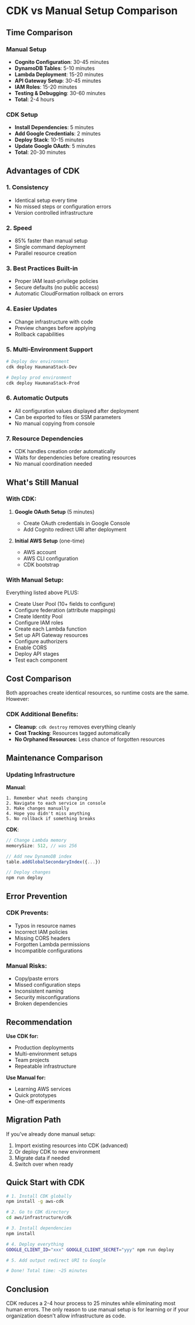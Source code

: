 # CDK vs Manual Setup Comparison

## Time Comparison

### Manual Setup
- **Cognito Configuration**: 30-45 minutes
- **DynamoDB Tables**: 5-10 minutes  
- **Lambda Deployment**: 15-20 minutes
- **API Gateway Setup**: 30-45 minutes
- **IAM Roles**: 15-20 minutes
- **Testing & Debugging**: 30-60 minutes
- **Total**: 2-4 hours

### CDK Setup
- **Install Dependencies**: 5 minutes
- **Add Google Credentials**: 2 minutes
- **Deploy Stack**: 10-15 minutes
- **Update Google OAuth**: 5 minutes
- **Total**: 20-30 minutes

## Advantages of CDK

### 1. **Consistency**
- Identical setup every time
- No missed steps or configuration errors
- Version controlled infrastructure

### 2. **Speed**
- 85% faster than manual setup
- Single command deployment
- Parallel resource creation

### 3. **Best Practices Built-in**
- Proper IAM least-privilege policies
- Secure defaults (no public access)
- Automatic CloudFormation rollback on errors

### 4. **Easier Updates**
- Change infrastructure with code
- Preview changes before applying
- Rollback capabilities

### 5. **Multi-Environment Support**
```bash
# Deploy dev environment
cdk deploy HaumanaStack-Dev

# Deploy prod environment  
cdk deploy HaumanaStack-Prod
```

### 6. **Automatic Outputs**
- All configuration values displayed after deployment
- Can be exported to files or SSM parameters
- No manual copying from console

### 7. **Resource Dependencies**
- CDK handles creation order automatically
- Waits for dependencies before creating resources
- No manual coordination needed

## What's Still Manual

### With CDK:
1. **Google OAuth Setup** (5 minutes)
   - Create OAuth credentials in Google Console
   - Add Cognito redirect URI after deployment

2. **Initial AWS Setup** (one-time)
   - AWS account
   - AWS CLI configuration
   - CDK bootstrap

### With Manual Setup:
Everything listed above PLUS:
- Create User Pool (10+ fields to configure)
- Configure federation (attribute mappings)
- Create Identity Pool
- Configure IAM roles
- Create each Lambda function
- Set up API Gateway resources
- Configure authorizers
- Enable CORS
- Deploy API stages
- Test each component

## Cost Comparison

Both approaches create identical resources, so runtime costs are the same. However:

### CDK Additional Benefits:
- **Cleanup**: `cdk destroy` removes everything cleanly
- **Cost Tracking**: Resources tagged automatically
- **No Orphaned Resources**: Less chance of forgotten resources

## Maintenance Comparison

### Updating Infrastructure

**Manual**: 
```
1. Remember what needs changing
2. Navigate to each service in console
3. Make changes manually
4. Hope you didn't miss anything
5. No rollback if something breaks
```

**CDK**:
```typescript
// Change Lambda memory
memorySize: 512, // was 256

// Add new DynamoDB index
table.addGlobalSecondaryIndex({...})

// Deploy changes
npm run deploy
```

## Error Prevention

### CDK Prevents:
- Typos in resource names
- Incorrect IAM policies
- Missing CORS headers
- Forgotten Lambda permissions
- Incompatible configurations

### Manual Risks:
- Copy/paste errors
- Missed configuration steps
- Inconsistent naming
- Security misconfigurations
- Broken dependencies

## Recommendation

**Use CDK for:**
- Production deployments
- Multi-environment setups
- Team projects
- Repeatable infrastructure

**Use Manual for:**
- Learning AWS services
- Quick prototypes
- One-off experiments

## Migration Path

If you've already done manual setup:
1. Import existing resources into CDK (advanced)
2. Or deploy CDK to new environment
3. Migrate data if needed
4. Switch over when ready

## Quick Start with CDK

```bash
# 1. Install CDK globally
npm install -g aws-cdk

# 2. Go to CDK directory
cd aws/infrastructure/cdk

# 3. Install dependencies
npm install

# 4. Deploy everything
GOOGLE_CLIENT_ID="xxx" GOOGLE_CLIENT_SECRET="yyy" npm run deploy

# 5. Add output redirect URI to Google

# Done! Total time: ~25 minutes
```

## Conclusion

CDK reduces a 2-4 hour process to 25 minutes while eliminating most human errors. The only reason to use manual setup is for learning or if your organization doesn't allow infrastructure as code.